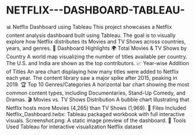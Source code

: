 # NETFLIX---DASHBOARD-TABLEAU-
📊 Netflix Dashboard using Tableau  This project showcases a Netflix content analysis dashboard built using Tableau. The goal is to visually explore how Netflix distributes its Movies and TV Shows across countries, years, and genres.
📌 Dashboard Highlights
🌍 Total Movies & TV Shows by Country
A world map visualizing the number of titles available per country. The U.S. and India are shown as the top contributors.
📈 Year-wise Addition of Titles
An area chart displaying how many titles were added to Netflix each year. The content library saw a major spike after 2015, peaking in 2019.
🏆 Top 10 Genres/Categories
A horizontal bar chart showing the most common content types, including Documentaries, Stand-Up Comedy, and Dramas.
🎬 Movies vs. TV Shows Distribution
A bubble chart illustrating that Netflix hosts more Movies (4,265) than TV Shows (1,969).
📁 Files Included
Netflix_Dashboard.twbx: Tableau packaged workbook with full interactive visuals.
Screenshot.png: A static image preview of the dashboard.
🧰 Tools Used
Tableau for interactive visualization
Netflix dataset 
